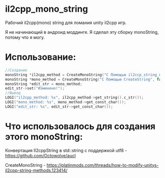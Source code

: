 # il2cpp_mono_string
Рабочий il2cpp(mono) string для ломания unity il2cpp игр.

Я не начинающий в андроид моддинге. Я сделал эту сборку monoString, потому что я могу.
# Использование:
```c++
//Создание
monoString *il2cpp_method = CreateMonoString("С Помощью il2ccp_string_new", true); // true - il2cpp метод
monoString *mono_method = CreateMonoString("С Помощью CreateString", false); // Нужны оффсеты,  false - mono метод
monoString *edit_str = mono_method;
edit_str->set("Изменено!");
//Вывод
LOGI("il2cpp_method: %s", il2cpp_method->get_string().c_str());
LOGI("mono_method: %s", mono_method->get_const_char());
LOGI("edit_str: %s", edit_str->get_const_char());
```

# Что использовалось для создания этого monoString:

Конвертация Il2cppString в std::string с поддержкой utf8 - https://github.com/Octowolve/aucl

CreateMonoString - https://platinmods.com/threads/how-to-modify-unitys-il2cpp-string-methods.123414/
